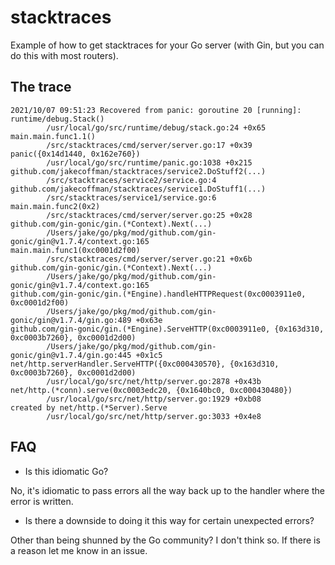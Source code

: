 # stacktraces

Example of how to get stacktraces for your Go server (with Gin, but you can do this with most routers).

## The trace

```
2021/10/07 09:51:23 Recovered from panic: goroutine 20 [running]:
runtime/debug.Stack()
        /usr/local/go/src/runtime/debug/stack.go:24 +0x65
main.main.func1.1()
        /src/stacktraces/cmd/server/server.go:17 +0x39
panic({0x14d1440, 0x162e760})
        /usr/local/go/src/runtime/panic.go:1038 +0x215
github.com/jakecoffman/stacktraces/service2.DoStuff2(...)
        /src/stacktraces/service2/service.go:4
github.com/jakecoffman/stacktraces/service1.DoStuff1(...)
        /src/stacktraces/service1/service.go:6
main.main.func2(0x2)
        /src/stacktraces/cmd/server/server.go:25 +0x28
github.com/gin-gonic/gin.(*Context).Next(...)
        /Users/jake/go/pkg/mod/github.com/gin-gonic/gin@v1.7.4/context.go:165
main.main.func1(0xc0001d2f00)
        /src/stacktraces/cmd/server/server.go:21 +0x6b
github.com/gin-gonic/gin.(*Context).Next(...)
        /Users/jake/go/pkg/mod/github.com/gin-gonic/gin@v1.7.4/context.go:165
github.com/gin-gonic/gin.(*Engine).handleHTTPRequest(0xc0003911e0, 0xc0001d2f00)
        /Users/jake/go/pkg/mod/github.com/gin-gonic/gin@v1.7.4/gin.go:489 +0x63e
github.com/gin-gonic/gin.(*Engine).ServeHTTP(0xc0003911e0, {0x163d310, 0xc0003b7260}, 0xc0001d2d00)
        /Users/jake/go/pkg/mod/github.com/gin-gonic/gin@v1.7.4/gin.go:445 +0x1c5
net/http.serverHandler.ServeHTTP({0xc000430570}, {0x163d310, 0xc0003b7260}, 0xc0001d2d00)
        /usr/local/go/src/net/http/server.go:2878 +0x43b
net/http.(*conn).serve(0xc0003edc20, {0x1640bc0, 0xc000430480})
        /usr/local/go/src/net/http/server.go:1929 +0xb08
created by net/http.(*Server).Serve
        /usr/local/go/src/net/http/server.go:3033 +0x4e8
```

## FAQ

- Is this idiomatic Go?

No, it's idiomatic to pass errors all the way back up to the handler where the error is written.

- Is there a downside to doing it this way for certain unexpected errors?

Other than being shunned by the Go community? I don't think so. If there is a reason let me know in an issue.

